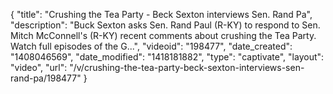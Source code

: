 {
    "title": "Crushing the Tea Party - Beck Sexton interviews Sen. Rand Pa",
    "description": "Buck Sexton asks Sen. Rand Paul (R-KY) to respond to Sen. Mitch McConnell's (R-KY) recent comments about crushing the Tea Party. Watch full episodes of the G...",
    "videoid": "198477",
    "date_created": "1408046569",
    "date_modified": "1418181882",
    "type": "captivate",
    "layout": "video",
    "url": "\/v\/crushing-the-tea-party-beck-sexton-interviews-sen-rand-pa\/198477"
}